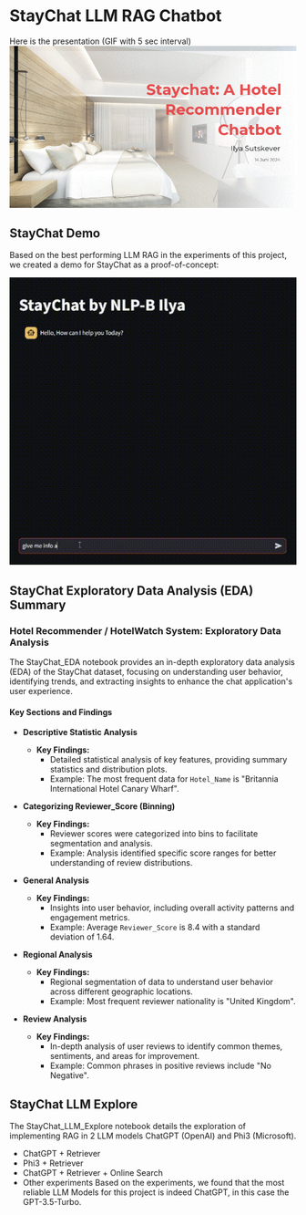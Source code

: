 
# StayChat LLM RAG Chatbot

Here is the presentation (GIF with 5 sec interval)
![StayChat Presentation](images/StayChat_Presentation.gif)

## StayChat Demo
Based on the best performing LLM RAG in the experiments of this project, we created a demo for StayChat as a proof-of-concept:

![StayChat Demo](images/staychat-demo.gif)


## StayChat Exploratory Data Analysis (EDA) Summary

### Hotel Recommender / HotelWatch System: Exploratory Data Analysis
The StayChat_EDA notebook provides an in-depth exploratory data analysis (EDA) of the StayChat dataset, focusing on understanding user behavior, identifying trends, and extracting insights to enhance the chat application's user experience.

#### Key Sections and Findings

- **Descriptive Statistic Analysis**
  - **Key Findings:**
    - Detailed statistical analysis of key features, providing summary statistics and distribution plots.
    - Example: The most frequent data for `Hotel_Name` is "Britannia International Hotel Canary Wharf".

- **Categorizing Reviewer_Score (Binning)**
  - **Key Findings:**
    - Reviewer scores were categorized into bins to facilitate segmentation and analysis.
    - Example: Analysis identified specific score ranges for better understanding of review distributions.

- **General Analysis**
  - **Key Findings:**
    - Insights into user behavior, including overall activity patterns and engagement metrics.
    - Example: Average `Reviewer_Score` is 8.4 with a standard deviation of 1.64.

- **Regional Analysis**
  - **Key Findings:**
    - Regional segmentation of data to understand user behavior across different geographic locations.
    - Example: Most frequent reviewer nationality is "United Kingdom".

- **Review Analysis**
  - **Key Findings:**
    - In-depth analysis of user reviews to identify common themes, sentiments, and areas for improvement.
    - Example: Common phrases in positive reviews include "No Negative".

## StayChat LLM Explore

The StayChat_LLM_Explore notebook details the exploration of implementing RAG in 2 LLM models ChatGPT (OpenAI) and Phi3 (Microsoft).

 - ChatGPT + Retriever
 - Phi3 + Retriever
 - ChatGPT + Retriever + Online Search
 - Other experiments
Based on the experiments, we found that the most reliable LLM Models for this project is indeed ChatGPT, in this case the GPT-3.5-Turbo.
